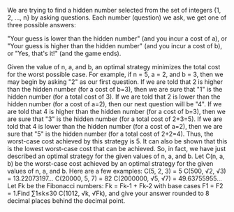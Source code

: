 
We are trying to find a hidden number selected from the set of integers {1, 2, ..., n} by asking questions. 
Each number (question) we ask, we get one of three possible answers:

 "Your guess is lower than the hidden number" (and you incur a cost of a), or
 "Your guess is higher than the hidden number" (and you incur a cost of b), or
 "Yes, that's it!" (and the game ends).

Given the value of n, a, and b, an optimal strategy minimizes the total cost for the worst possible case.
For example, if n = 5, a = 2, and b = 3, then we may begin by asking "2" as our first question.
If we are told that 2 is higher than the hidden number (for a cost of b=3), then we are sure that "1" is the hidden number (for a total cost of 3).
If we are told that 2 is lower than the hidden number (for a cost of a=2), then our next question will be "4".
If we are told that 4 is higher than the hidden number (for a cost of b=3), then we are sure that "3" is the hidden number (for a total cost of 2+3=5).
If we are told that 4 is lower than the hidden number (for a cost of a=2), then we are sure that "5" is the hidden number (for a total cost of 2+2=4).
Thus, the worst-case cost achieved by this strategy is 5. It can also be shown that this is the lowest worst-case cost that can be achieved. 
So, in fact, we have just described an optimal strategy for the given values of n, a, and b.
Let C(n, a, b) be the worst-case cost achieved by an optimal strategy for the given values of n, a, and b.
Here are a few examples:
C(5, 2, 3) = 5
C(500, &#8730;2, &#8730;3) = 13.22073197...
C(20000, 5, 7) = 82
C(2000000, &#8730;5, &#8730;7) = 49.63755955...
Let Fk be the Fibonacci numbers: Fk = Fk-1 + Fk-2 with base cases F1 = F2 = 1.Find &#8721;1&#8804;k&#8804;30&#160;C(1012, &#8730;k, &#8730;Fk), and give your answer rounded to 8 decimal places behind the decimal point.
